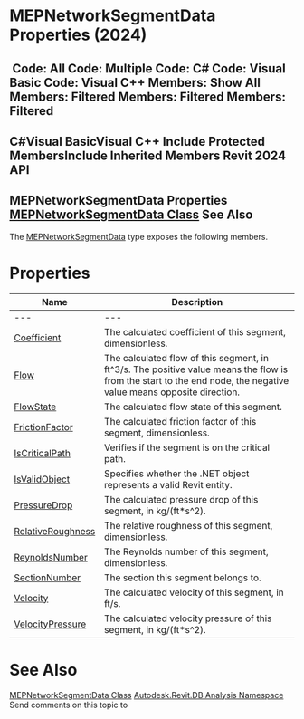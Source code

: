 # MEPNetworkSegmentData Properties (2024)

﻿
 Code: All Code: Multiple Code: C# Code: Visual Basic Code: Visual C++  Members: Show All Members: Filtered Members: Filtered Members: Filtered   
---  
C#Visual BasicVisual C++
Include Protected MembersInclude Inherited Members
Revit 2024 API  
---  
MEPNetworkSegmentData Properties  
[MEPNetworkSegmentData Class](26acc393-12fd-3d27-ee25-f21c88341190.md "MEPNetworkSegmentData Class") See Also  
---  
The [MEPNetworkSegmentData](26acc393-12fd-3d27-ee25-f21c88341190.md "MEPNetworkSegmentData Class") type exposes the following members.
# Properties
| Name | Description |
| --- | --- |
| --- | --- | --- |
| [Coefficient](486c56ee-3ee4-17d9-8b5d-fee28f09dfdc.md "Coefficient Property") | The calculated coefficient of this segment, dimensionless. |
| [Flow](a476f7d6-0e62-1c81-4375-8abf65c5f90b.md "Flow Property") | The calculated flow of this segment, in ft^3/s. The positive value means the flow is from the start to the end node, the negative value means opposite direction. |
| [FlowState](ce2a3a55-ea44-ceb8-63e9-1a848f4362d4.md "FlowState Property") | The calculated flow state of this segment. |
| [FrictionFactor](b50a8aef-e217-e788-8d82-00251c30d4dd.md "FrictionFactor Property") | The calculated friction factor of this segment, dimensionless. |
| [IsCriticalPath](36768112-4250-51dd-16b6-ecbc4db55f4e.md "IsCriticalPath Property") | Verifies if the segment is on the critical path. |
| [IsValidObject](f1485ad6-94df-54fa-bea4-aff6b4db1252.md "IsValidObject Property") | Specifies whether the .NET object represents a valid Revit entity. |
| [PressureDrop](d24084b4-7305-029a-1931-d8c6f3905951.md "PressureDrop Property") | The calculated pressure drop of this segment, in kg/(ft*s^2). |
| [RelativeRoughness](67de6fa1-ffa7-f961-10f6-f4ad50d13b23.md "RelativeRoughness Property") | The relative roughness of this segment, dimensionless. |
| [ReynoldsNumber](868514c5-aa7f-34c4-ba3d-96c6ec9c6ee2.md "ReynoldsNumber Property") | The Reynolds number of this segment, dimensionless. |
| [SectionNumber](979e0788-341c-758a-6533-fdebb3953fb6.md "SectionNumber Property") | The section this segment belongs to. |
| [Velocity](388a6784-7351-d0a7-3603-a6b85bf47548.md "Velocity Property") | The calculated velocity of this segment, in ft/s. |
| [VelocityPressure](14ce6033-ad83-e724-d440-d72eb6823ec9.md "VelocityPressure Property") | The calculated velocity pressure of this segment, in kg/(ft*s^2). |

# See Also
[MEPNetworkSegmentData Class](26acc393-12fd-3d27-ee25-f21c88341190.md "MEPNetworkSegmentData Class")
[Autodesk.Revit.DB.Analysis Namespace](958e2e12-587d-f188-5d7b-f13d7dbfdf48.md "Autodesk.Revit.DB.Analysis Namespace")
Send comments on this topic to 